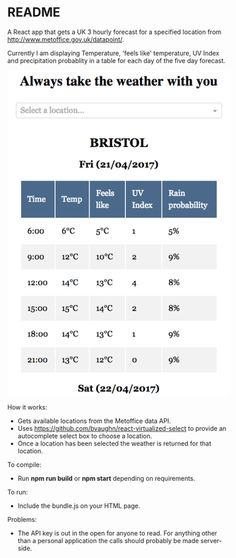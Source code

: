 # README

A React app that gets a UK 3 hourly forecast for a specified location from http://www.metoffice.gov.uk/datapoint/.

Currently I am displaying Temperature, 'feels like' temperature, UV Index and precipitation probablity in a table for each day of the five day forecast. 

![Alt text](image.png?raw=true "Result")

How it works:
- Gets available locations from the Metoffice data API.
- Uses https://github.com/bvaughn/react-virtualized-select to provide an autocomplete select box to choose a location.
- Once a location has been selected the weather is returned for that location.

To compile:
- Run **npm run build** or **npm start** depending on requirements.

To run:
- Include the bundle.js on your HTML page.

Problems:
- The API key is out in the open for anyone to read. For anything other than a personal application the calls should probably be made server-side.